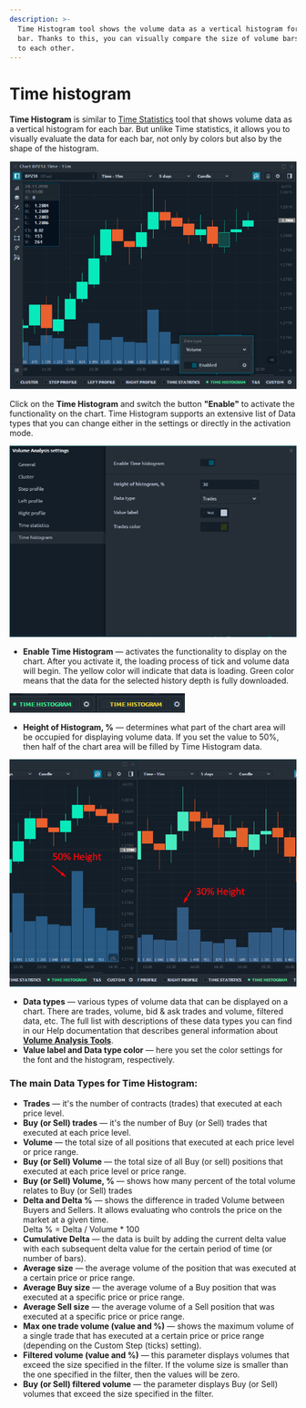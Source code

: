 ```yaml
---
description: >-
  Time Histogram tool shows the volume data as a vertical histogram for each
  bar. Thanks to this, you can visually compare the size of volume bars relative
  to each other.
---
```


# Time histogram

**Time Histogram** is similar to [Time Statistics](https://help.quantower.com/analytics-panels/chart/volume-analysis-tools/time-statistics) tool that shows volume data as a vertical histogram for each bar. But unlike Time statistics, it allows you to visually evaluate the data for each bar, not only by colors but also by the shape of the histogram.

![Time histogram on the chart — general view](../../../.gitbook/assets/time-histogram-general-view.png)

Click on the **Time Histogram** and switch the button **"Enable"** to activate the functionality on the chart. Time Histogram supports an extensive list of Data types that you can change either in the settings or directly in the activation mode.

![Main settings of Time Histogram tool](../../../.gitbook/assets/time-histogram-settings.png)

* **Enable Time Histogram** — activates the functionality to display on the chart. After you activate it, the loading process of tick and volume data will begin. The yellow color will indicate that data is loading. Green color means that the data for the selected history depth is fully downloaded.

![Loaded data (green color); data is loading (yellow color)](../../../.gitbook/assets/time-histogram-loading-data.gif)

* **Height of Histogram, %** — determines what part of the chart area will be occupied for displaying volume data. If you set the value to 50%, then half of the chart area will be filled by Time Histogram data.

![Set the height of time histogram (%) that will fill the chart area](../../../.gitbook/assets/height-of-time-histogram.png)

* **Data types** — various types of volume data that can be displayed on a chart. There are trades, volume, bid & ask trades and volume, filtered data, etc. The full list with descriptions of these data types you can find in our Help documentation that describes general information about [**Volume Analysis Tools**](https://help.quantower.com/analytics-panels/chart/volume-analysis-tools).
* **Value label and Data type color** — here you set the color settings for the font and the histogram, respectively.

### The main Data Types for Time Histogram:

* **Trades** — it's the number of contracts (trades) that executed at each price level.
* **Buy (or Sell) trades** — it's the number of Buy (or Sell) trades that executed at each price level.
* **Volume** — the total size of all positions that executed at each price level or price range.
* **Buy (or Sell) Volume** — the total size of all Buy (or sell) positions that executed at each price level or price range.
* **Buy (or Sell) Volume, %** — shows how many percent of the total volume relates to Buy (or Sell) trades
* **Delta and Delta %** — shows the difference in traded Volume between Buyers and Sellers. It allows evaluating who controls the price on the market at a given time. \
  Delta % = Delta / Volume \* 100
* **Cumulative Delta** — the data is built by adding the current delta value with each subsequent delta value for the certain period of time (or number of bars).&#x20;
* **Average size** — the average volume of the position that was executed at a certain price or price range.
* **Average Buy size** — the average volume of a Buy position that was executed at a specific price or price range.
* **Average Sell size** — the average volume of a Sell position that was executed at a specific price or price range.
* **Max one trade volume (value and %)** — shows the maximum volume of a single trade that has executed at a certain price or price range (depending on the Custom Step (ticks) setting).
* **Filtered volume (value and %)** — this parameter displays volumes that exceed the size specified in the filter. If the volume size is smaller than the one specified in the filter, then the values will be zero.
* **Buy (or Sell) filtered volume** — the parameter displays Buy (or Sell) volumes that exceed the size specified in the filter.
